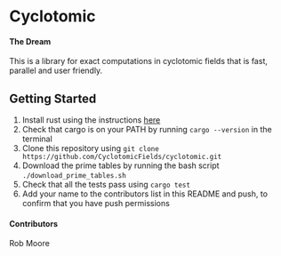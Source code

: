 # Cyclotomic

#### The Dream

This is a library for exact computations in cyclotomic fields that is fast, parallel and user friendly.

## Getting Started

1. Install rust using the instructions [here](https://www.rust-lang.org/tools/install)
2. Check that cargo is on your PATH by running `cargo --version` in the terminal
3. Clone this repository using `git clone https://github.com/CyclotomicFields/cyclotomic.git`
4. Download the prime tables by running the bash script `./download_prime_tables.sh`
5. Check that all the tests pass using `cargo test`
6. Add your name to the contributors list in this README and push, to confirm that you have push permissions

#### Contributors

Rob Moore
